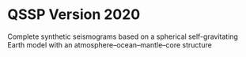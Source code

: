 # QSSP Version 2020
Complete synthetic seismograms based on a spherical self-gravitating Earth model with an atmosphere–ocean–mantle–core structure
